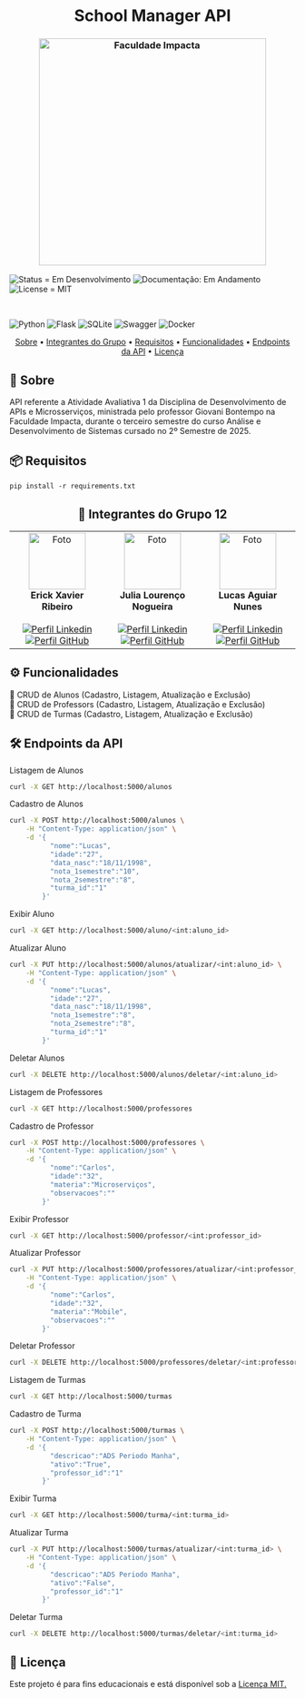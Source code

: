 <h1 align="center"; style="font-weight: bold;">School Manager API</h1>

<h3 align="center"><img  alt="Faculdade Impacta" width = "400px" src="https://www.impacta.edu.br/themes/wc_agenciar3/images/logo-new.png"></h3>

<p>
    <img src="https://img.shields.io/badge/Status-Em_Desenvolvimento-orange" alt="Status = Em Desenvolvimento">
    <img src="https://img.shields.io/badge/Documentação-Em_Andamento-yellow" alt="Documentação: Em Andamento">
    <img src="https://img.shields.io/badge/License-MIT-blue" alt="License = MIT">
</p>

<br>

![Python](https://img.shields.io/badge/python-3670A0?style=for-the-badge&logo=python&logoColor=ffdd54)
![Flask](https://img.shields.io/badge/flask-%23000.svg?style=for-the-badge&logo=flask&logoColor=white)
![SQLite](https://img.shields.io/badge/sqlite-%2307405e.svg?style=for-the-badge&logo=sqlite&logoColor=white)
![Swagger](https://img.shields.io/badge/-Swagger-%23Clojure?style=for-the-badge&logo=swagger&logoColor=white)
![Docker](https://img.shields.io/badge/docker-%230db7ed.svg?style=for-the-badge&logo=docker&logoColor=white)

<p align="center">
    <a href="#sobre">Sobre</a> • 
    <a href="#grupo">Integrantes do Grupo</a> •
    <a href="#requisitos">Requisitos</a> •
    <a href="#how-it-works">Funcionalidades</a> •
    <a href="#endpoints">Endpoints da API</a> •
    <a href="#licença">Licença</a>
</p>

<h2 id="sobre">📖 Sobre</h2>
API referente a Atividade Avaliativa 1 da Disciplina de Desenvolvimento de APIs e Microsserviços, ministrada pelo professor Giovani Bontempo na Faculdade Impacta, durante o terceiro semestre do curso Análise e Desenvolvimento de Sistemas cursado no 2º Semestre de 2025.
<br>

<h2 id="requisitos">📦 Requisitos</h2>

```
pip install -r requirements.txt
```

<h2 id="grupo" align="center">👥 Integrantes do Grupo 12</h2>
<table align="center">
  <tr>
    <td align="center">
      <img src="https://github.com/ErickXr.png" width="100" alt="Foto"/><br>
      <b>Erick Xavier Ribeiro</b><br><br>
        <a href="https://www.linkedin.com/in/erick-xavier-0a0b572a9/" target="_blank"><img title="Conecte-se" src="https://img.shields.io/badge/LinkedIn-0077B5?style=for-the-badge&logo=linkedin&logoColor=white" alt="Perfil Linkedin"/></a>
        <a href="https://github.com/ErickXr" target="_blank"><img title="Siga-Me" src="https://img.shields.io/badge/GitHub-100000?style=for-the-badge&logo=github&logoColor=white" alt="Perfil GitHub"/></a>
    </td>
    <td align="center">
      <img src="https://github.com/Jloren051.png" width="100" alt="Foto"/><br>
      <b>Julia Lourenço Nogueira</b><br><br>
        <a href="https://www.linkedin.com/in/julia-louren%C3%A7o-8065082ba/" target="_blank"><img title="Conecte-se" src="https://img.shields.io/badge/LinkedIn-0077B5?style=for-the-badge&logo=linkedin&logoColor=white" alt="Perfil Linkedin"/></a>
      <a href="https://github.com/Jloren051" target="_blank"><img title="Siga-Me" src="https://img.shields.io/badge/GitHub-100000?style=for-the-badge&logo=github&logoColor=white" alt="Perfil GitHub"/></a>
    </td>
    <td align="center">
      <img src="https://github.com/LucasAguiarN.png" width="100"  alt="Foto"/><br>
      <b>Lucas Aguiar Nunes</b><br><br>
      <a href="https://www.linkedin.com/in/lucas-aguiar-nunes" target="_blank"><img title="Conecte-se" src="https://img.shields.io/badge/LinkedIn-0077B5?style=for-the-badge&logo=linkedin&logoColor=white" alt="Perfil Linkedin"/></a>
      <a href="https://github.com/LucasAguiarN" target="_blank"><img title="Siga-Me" src="https://img.shields.io/badge/GitHub-100000?style=for-the-badge&logo=github&logoColor=white" alt="Perfil GitHub"/></a>
    </td>
  </tr>
</table>

<h2 id="how-it-works">⚙️ Funcionalidades</h2>
🔹 CRUD de Alunos (Cadastro, Listagem, Atualização e Exclusão)
<br>🔹 CRUD de Professors (Cadastro, Listagem, Atualização e Exclusão)
<br>🔹 CRUD de Turmas (Cadastro, Listagem, Atualização e Exclusão)

<h2 id="endpoints">🛠️ Endpoints da API</h2>

Listagem de Alunos
```bash
curl -X GET http://localhost:5000/alunos
```
Cadastro de Alunos
```bash
curl -X POST http://localhost:5000/alunos \
    -H "Content-Type: application/json" \
    -d '{
          "nome":"Lucas",
          "idade":"27", 
          "data_nasc":"18/11/1998",
          "nota_1semestre":"10",
          "nota_2semestre":"8",
          "turma_id":"1"
        }'
```
Exibir Aluno
```bash
curl -X GET http://localhost:5000/aluno/<int:aluno_id>
```
Atualizar Aluno
```bash
curl -X PUT http://localhost:5000/alunos/atualizar/<int:aluno_id> \
    -H "Content-Type: application/json" \
    -d '{
          "nome":"Lucas",
          "idade":"27", 
          "data_nasc":"18/11/1998",
          "nota_1semestre":"8",
          "nota_2semestre":"8",
          "turma_id":"1"
        }'
```
Deletar Alunos
```bash
curl -X DELETE http://localhost:5000/alunos/deletar/<int:aluno_id>
```
Listagem de Professores
```bash
curl -X GET http://localhost:5000/professores
```
Cadastro de Professor
```bash
curl -X POST http://localhost:5000/professores \
    -H "Content-Type: application/json" \
    -d '{
          "nome":"Carlos",
          "idade":"32", 
          "materia":"Microserviços",
          "observacoes":""
        }'
```
Exibir Professor
```bash
curl -X GET http://localhost:5000/professor/<int:professor_id>
```
Atualizar Professor
```bash
curl -X PUT http://localhost:5000/professores/atualizar/<int:professor_id> \
    -H "Content-Type: application/json" \
    -d '{
          "nome":"Carlos",
          "idade":"32", 
          "materia":"Mobile",
          "observacoes":""
        }'
```
Deletar Professor
```bash
curl -X DELETE http://localhost:5000/professores/deletar/<int:professor_id>
```
Listagem de Turmas
```bash
curl -X GET http://localhost:5000/turmas
```
Cadastro de Turma
```bash
curl -X POST http://localhost:5000/turmas \
    -H "Content-Type: application/json" \
    -d '{
          "descricao":"ADS Periodo Manha", 
          "ativo":"True",
          "professor_id":"1"
        }'
```
Exibir Turma
```bash
curl -X GET http://localhost:5000/turma/<int:turma_id>
```
Atualizar Turma
```bash
curl -X PUT http://localhost:5000/turmas/atualizar/<int:turma_id> \
    -H "Content-Type: application/json" \
    -d '{
          "descricao":"ADS Periodo Manha", 
          "ativo":"False",
          "professor_id":"1"
        }'
```
Deletar Turma
```bash
curl -X DELETE http://localhost:5000/turmas/deletar/<int:turma_id>
```

<h2 id="licença">📜 Licença</h2>
Este projeto é para fins educacionais e está disponível sob a <a href="./LICENSE">Licença MIT.</a>
